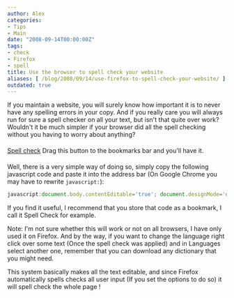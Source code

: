 ```yaml
---
author: Alex
categories:
- Tips
- Main
date: "2008-09-14T00:00:00Z"
tags:
- check
- Firefox
- spell
title: Use the browser to spell check your website
aliases: [ /blog/2008/09/14/use-firefox-to-spell-check-your-website/ ]
outdated: true
---
```

 

If you maintain a website, you will surely know how important it is to never have any spelling errors in your copy. And if you really care you will always run for sure a spell checker on all your text, but isn\'t that quite over work? Wouldn\'t it be much simpler if your browser did all the spell checking without you having to worry about anything?

<div class="text-center" style="margin:20px 0">
	<a href="javascript:document.body.contentEditable='true'; document.designMode='on'; void 0" title="Drag to bookmarks bar" class="btn btn-primary">Spell check</a> Drag this button to the bookmarks bar and you'll have it.
</div>

Well, there is a very simple way of doing so, simply copy the following javascript code and paste it into the address bar (On Google Chrome you may have to rewrite `javascript:`):

``` javascript
javascript:document.body.contentEditable='true'; document.designMode='on'; void 0
```

If you find it useful, I recommend that you store that code as a bookmark, I call it Spell Check for example.

Note: I\'m not sure whether this will work or not on all browsers, I have only used it on Firefox. And by the way, if you want to change the language right click over some text (Once the spell check was applied) and in Languages select another one, remember that you can download any dictionary that you might need.

This system basically makes all the text editable, and since Firefox automatically spells checks all user input (If you set the options to do so) it will spell check the whole page !
